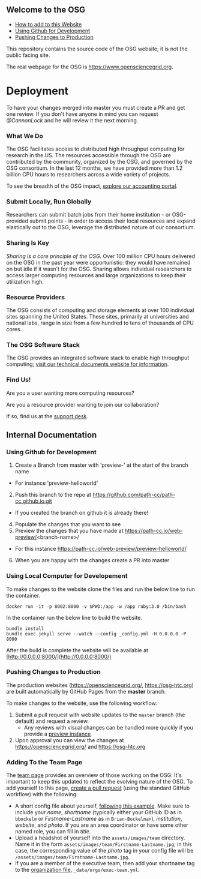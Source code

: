 ## Welcome to the OSG

- [How to add to this Website](#deployment)
- [Using Github for Development](#using-github-for-development)
- [Pushing Changes to Production](#pushing-changes-to-production)

This repository contains the source code of the OSG website; it is not the public facing site.

The real webpage for the OSG is <https://www.opensciencegrid.org>.

# Deployment

To have your changes merged into master you must create a PR and get one review. If you don't have anyone in mind you can request _@CannonLock_ and he will review it the next morning.

### What We Do

The OSG facilitates access to distributed high throughput computing for research in the US.
The resources accessible through the OSG are contributed by the community, organized by the OSG, and governed by the OSG consortium.
In the last 12 months, we have provided more than 1.2 billion CPU hours to researchers across a wide variety of projects.

To see the breadth of the OSG impact, [explore our accounting portal](https://gracc.opensciencegrid.org).

### Submit Locally, Run Globally

Researchers can submit batch jobs from their home institution - or OSG-provided submit points - in order to access their local resources and expand
elastically out to the OSG, leverage the distributed nature of our consortium.

### Sharing Is Key

*Sharing is a core principle of the OSG.*  Over 100 million CPU hours delivered on the OSG in the past year were opportunistic: they would have remained on but idle
if it wasn't for the OSG. Sharing allows individual researchers to access larger computing resources and large organizations to keep their utilization high.

### Resource Providers

The OSG consists of computing and storage elements at over 100 individual sites spanning the United States.
These sites, primarily at universities and national labs, range in size from a few hundred to tens of thousands of CPU cores.

### The OSG Software Stack

The OSG provides an integrated software stack to enable high throughput computing; [visit our technical documents website for information](docs/).

### Find Us!

Are you a user wanting more computing resources?

Are you a resource provider wanting to join our collaboration?

If so, find us at the [support desk](https://support.opensciencegrid.org).

## Internal Documentation

### Using Github for Development

1. Create a Branch from master with 'preview-' at the start of the branch name
  - For instance 'preview-helloworld'
2. Push this branch to the repo at https://github.com/path-cc/path-cc.github.io.git
  - If you created the branch on github it is already there!
4. Populate the changes that you want to see
5. Preview the changes that you have made at https://path-cc.io/web-preview/<branch-name\>/ 
  - For this instance https://path-cc.io/web-preview/preview-helloworld/
6. When you are happy with the changes create a PR into master

### Using Local Computer for Developement

To make changes to the website clone the files and run the below line to run the container. 
```
docker run -it -p 8002:8000 -v $PWD:/app -w /app ruby:3.0 /bin/bash
```
In the container run the below line to build the website. 
```
bundle install
bundle exec jekyll serve --watch --config _config.yml -H 0.0.0.0 -P 8000
```
After the build is complete the website will be available at [http://0.0.0.0:8000/](http://0.0.0.0:8000/)
    
### Pushing Changes to Production

The production websites (https://opensciencegrid.org/, https://osg-htc.org) are built automatically by GitHub Pages from the **master** branch.

To make changes to the website, use the following workflow:

1.  Submit a pull request with website updates to the `master` branch (the default) and request a review.
    - Any reviews with visual changes can be handled more quickly if you provide a [preview instance](#using-github-for-development)
1.  Upon approval you can view the changes at https://opensciencegrid.org/ and https://osg-htc.org

### Adding To the Team Page

The [team page](https://opensciencegrid.org/about/team) provides an overview of those working on the OSG.  It's important to keep this updated to reflect the evolving nature of the OSG.  To add yourself to this page, [create a pull request](https://help.github.com/articles/about-pull-requests/) (using the standard GitHub workflow) with the following:

* A short config file about yourself, [following this example](https://github.com/opensciencegrid/opensciencegrid.github.io/blob/master/_data/people/bbockelm.yml).  Make sure to include your *name*, *shortname* (typically either your GitHub ID as in `bbockelm` or *Firstname-Lastname* as in `Brian-Bockelman`), *institution*, *website*, and *photo*.  If you are an area coordinator or have some other named role, you can fill in *title*.
* Upload a headshot of yourself into the `assets/images/team` directory.  Name it in the form `assets/images/team/Firstname-Lastname.jpg`; in this case, the corresponding value of the *photo* tag in your config file will be `/assets/images/team/Firstname-Lastname.jpg`.
* If you are a member of the executive team, then add your shortname tag to the [organization file](https://github.com/opensciencegrid/opensciencegrid.github.io/blob/master/_data/orgs/exec-team.yml), `_data/orgs/exec-team.yml`.
